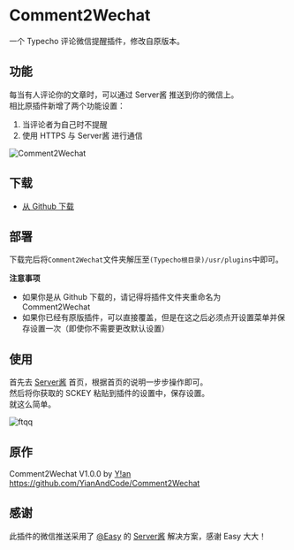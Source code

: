 # Comment2Wechat
一个 Typecho 评论微信提醒插件，修改自原版本。

## 功能
每当有人评论你的文章时，可以通过 Server酱 推送到你的微信上。    
相比原插件新增了两个功能设置：
1. 当评论者为自己时不提醒
1. 使用 HTTPS 与 Server酱 进行通信

![Comment2Wechat](https://moe.best/usr/uploads/2017/10/1645816248.png)

## 下载
- [从 Github 下载](https://github.com/YKilin/Comment2Wechat/archive/master.zip "从 Github 下载")

## 部署
下载完后将`Comment2Wechat`文件夹解压至`(Typecho根目录)/usr/plugins`中即可。    

**注意事项**
- 如果你是从 Github 下载的，请记得将插件文件夹重命名为 Comment2Wechat
- 如果你已经有原版插件，可以直接覆盖，但是在这之后必须点开设置菜单并保存设置一次（即使你不需要更改默认设置）

## 使用
首先去 [Server酱](https://sc.ftqq.com/ "Server酱") 首页，根据首页的说明一步步操作即可。    
然后将你获取的 SCKEY 粘贴到插件的设置中，保存设置。    
就这么简单。

![ftqq](https://moe.best/usr/uploads/2017/10/3737715179.jpg)

## 原作
Comment2Wechat V1.0.0 by [Y!an](https://yian.me "Y!an")
https://github.com/YianAndCode/Comment2Wechat

## 感谢
此插件的微信推送采用了 [@Easy](https://www.weibo.com/easy) 的 [Server酱](https://sc.ftqq.com/) 解决方案，感谢 Easy 大大！
